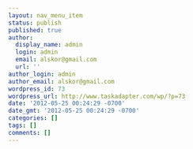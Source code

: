 ```yaml
---
layout: nav_menu_item
status: publish
published: true
author:
  display_name: admin
  login: admin
  email: alskor@gmail.com
  url: ''
author_login: admin
author_email: alskor@gmail.com
wordpress_id: 73
wordpress_url: http://www.taskadapter.com/wp/?p=73
date: '2012-05-25 00:24:29 -0700'
date_gmt: '2012-05-25 00:24:29 -0700'
categories: []
tags: []
comments: []
---
```


